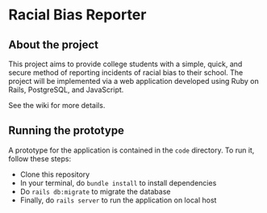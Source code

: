 # Racial Bias Reporter
## About the project ##
This project aims to provide college students with a simple, quick, and secure method of reporting incidents of racial bias to their school. The project will be implemented via a web application developed using Ruby on Rails, PostgreSQL, and JavaScript.

See the wiki for more details.

## Running the prototype ##
A prototype for the application is contained in the `code` directory. To run it, follow these steps:
* Clone this repository
* In your terminal, do `bundle install` to install dependencies
* Do `rails db:migrate` to migrate the database
* Finally, do `rails server` to run the application on local host
